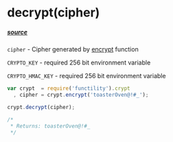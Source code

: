 # decrypt(cipher)

##### [source](../../lib/crypt/decrypt.js)

`cipher` - Cipher generated by [encrypt](../../lib/crypt/encrypt.js) function

`CRYPTO_KEY` - required 256 bit environment variable

`CRYPTO_HMAC_KEY` - required 256 bit environment variable

```javascript
var crypt  = require('functility').crypt
  , cipher = crypt.encrypt('toasterOven@!#_');

crypt.decrypt(cipher);

/*
 * Returns: toasterOven@!#_
 */
 ```

